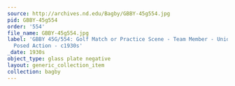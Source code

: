 ```yaml
---
source: http://archives.nd.edu/Bagby/GBBY-45g554.jpg
pid: GBBY-45g554
order: '554'
file_name: GBBY-45g554.jpg
label: 'GBBY 45G/554: Golf Match or Practice Scene - Team Member - Unidentified -
  Posed Action - c1930s'
_date: 1930s
object_type: glass plate negative
layout: generic_collection_item
collection: bagby
---
```

